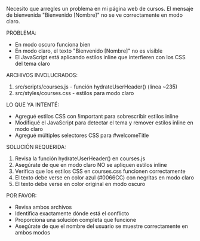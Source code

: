 Necesito que arregles un problema en mi página web de cursos. El mensaje de bienvenida "Bienvenido [Nombre]" no se ve correctamente en modo claro.

PROBLEMA:
- En modo oscuro funciona bien
- En modo claro, el texto "Bienvenido [Nombre]" no es visible
- El JavaScript está aplicando estilos inline que interfieren con los CSS del tema claro

ARCHIVOS INVOLUCRADOS:
1. src/scripts/courses.js - función hydrateUserHeader() (línea ~235)
2. src/styles/courses.css - estilos para modo claro

LO QUE YA INTENTÉ:
- Agregué estilos CSS con !important para sobrescribir estilos inline
- Modifiqué el JavaScript para detectar el tema y remover estilos inline en modo claro
- Agregué múltiples selectores CSS para #welcomeTitle

SOLUCIÓN REQUERIDA:
1. Revisa la función hydrateUserHeader() en courses.js
2. Asegúrate de que en modo claro NO se apliquen estilos inline
3. Verifica que los estilos CSS en courses.css funcionen correctamente
4. El texto debe verse en color azul (#0066CC) con negritas en modo claro
5. El texto debe verse en color original en modo oscuro

POR FAVOR:
- Revisa ambos archivos
- Identifica exactamente dónde está el conflicto
- Proporciona una solución completa que funcione
- Asegúrate de que el nombre del usuario se muestre correctamente en ambos modos
